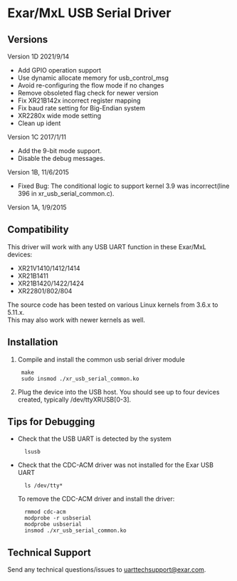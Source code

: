# Exar/MxL USB Serial Driver

## Versions

Version 1D  2021/9/14

* Add GPIO operation support
* Use dynamic allocate memory for usb_control_msg
* Avoid re-configuring the flow mode if no changes
* Remove obsoleted flag check for newer version
* Fix XR21B142x incorrect register mapping
* Fix baud rate setting for Big-Endian system
* XR2280x wide mode setting
* Clean up ident

Version 1C  2017/1/11

* Add the 9-bit mode support.
* Disable the debug messages.

Version 1B, 11/6/2015

* Fixed Bug: The conditional logic to support kernel 3.9 was incorrect(line 396 in xr_usb_serial_common.c).

Version 1A, 1/9/2015

## Compatibility

This driver will work with any USB UART function in these Exar/MxL devices:

* XR21V1410/1412/1414
* XR21B1411
* XR21B1420/1422/1424
* XR22801/802/804

The source code has been tested on various Linux kernels from 3.6.x to 5.11.x.  
This may also work with newer kernels as well.  

## Installation

1. Compile and install the common usb serial driver module

        make
        sudo insmod ./xr_usb_serial_common.ko

2. Plug the device into the USB host.  You should see up to four devices created, typically /dev/ttyXRUSB[0-3].

## Tips for Debugging

* Check that the USB UART is detected by the system

        lsusb

* Check that the CDC-ACM driver was not installed for the Exar USB UART

        ls /dev/tty*

    To remove the CDC-ACM driver and install the driver:

        rmmod cdc-acm
        modprobe -r usbserial
        modprobe usbserial
        insmod ./xr_usb_serial_common.ko

## Technical Support

Send any technical questions/issues to uarttechsupport@exar.com.
